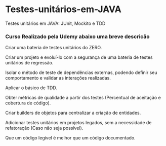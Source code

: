 # Testes-unitários-em-JAVA
Testes unitários em JAVA: JUnit, Mockito e TDD

### Curso Realizado pela Udemy abaixo uma breve descricão

Criar uma bateria de testes unitários do ZERO.

Criar um projeto e evoluí-lo com a segurança de uma bateria de testes unitários de regressão.

Isolar o método de teste de dependências externas, podendo definir seu comportamento e validar as interações realizadas.

Aplicar o básico de TDD.

Obter métricas de qualidade a partir dos testes (Percentual de aceitação e cobertura de código).

Criar builders de objetos para centralizar a criação de entidades.

Adicionar testes unitários em projetos legados, sem a necessidade de refatoração (Caso não seja possível).

Que um código legível é melhor que um código documentado.
